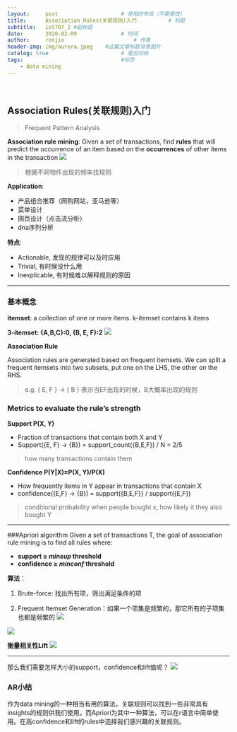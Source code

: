 ```yaml
---
layout:     post                    # 使用的布局（不需要改）
title:      Association Rules(关联规则)入门          # 标题 
subtitle:   ist707_2 #副标题
date:       2020-02-09              # 时间
author:     renjie                      # 作者
header-img: img/aurora.jpeg    #这篇文章标题背景图片
catalog: true                       # 是否归档
tags:                               #标签
    - data mining
---
```

<font size="4"></font><br />    
    
    
## Association Rules(关联规则)入门

> Frequent Pattern Analysis

**Association rule mining**: Given a set of transactions, find **rules** that will predict the occurrence of an item based on the **occurrences** of other items in the transaction
 ![](https://tva1.sinaimg.cn/large/0082zybpgy1gbqiy2bcd1j30mh08fgn6.jpg)
> 根据不同物件出现的频率找规则

**Application**:

- 产品组合推荐（网购网站，亚马逊等）
- 菜单设计
- 网页设计（点击流分析）
- dna序列分析

**特点**:

- Actionable, 发现的规律可以及时应用
- Trivial, 有时候没什么用
- Inexplicable, 有时候难以解释规则的原因

***

### 基本概念

**itemset**: a collection of one or more items. k-itemset contains k items
          
**3-itemset: {A,B,C}:0, {B, E, F}:2**
![](https://tva1.sinaimg.cn/large/0082zybpgy1gbqj6iowwbj30in0clgmx.jpg)

**Association Rule**

Association rules are generated based on frequent itemsets. We can split a frequent itemsets into two subsets, put one on the LHS, the other on the RHS.
> e.g. { E, F } -> { B } 表示当EF出现的时候，B大概率出现的规则

### Metrics to evaluate the rule’s strength

**Support  P(X, Y)**

- Fraction of transactions that contain both X and Y
- Support({E, F} -> {B}) = support_count({B,E,F}) / N = 2/5

> how many transactions contain them

**Confidence P(Y|X)=P(X, Y)/P(X)**

- How frequently items in Y appear in transactions that contain X
- confidence({E,F} -> {B}) = support({B,E,F}} / support({E,F})

> conditional probability when people bought x, how likely it they also bought Y

***

###Apriori algorithm
Given a set of transactions T, the goal of association rule mining is to find all rules where:

- **support ≥ *minsup* threshold**
- **confidence ≥ *minconf* threshold**

**算法**：

1. Brute-force: 找出所有项，筛出满足条件的项

2. Frequent Itemset Generation：如果一个项集是频繁的，那它所有的子项集也都是频繁的
![](https://tva1.sinaimg.cn/large/0082zybpgy1gbqjld6xo2j30n40eywhq.jpg)

![](https://tva1.sinaimg.cn/large/0082zybpgy1gbqjo1knapj30lq0d6tb0.jpg)

**衡量相关性Lift**
![](https://tva1.sinaimg.cn/large/0082zybpgy1gbqjp2fuomj30jx07q3z3.jpg)

***
那么我们需要怎样大小的support，confidence和lift值呢？
![](https://tva1.sinaimg.cn/large/0082zybpgy1gbqjqm4dy6j30kb0bm3zy.jpg)

### AR小结
作为data mining的一种相当有用的算法，关联规则可以找到一些非常具有insights的规则供我们使用。而Apriori为其中一种算法，可以在r语言中简单使用。在高confidence和lift的rules中选择我们感兴趣的关联规则。
